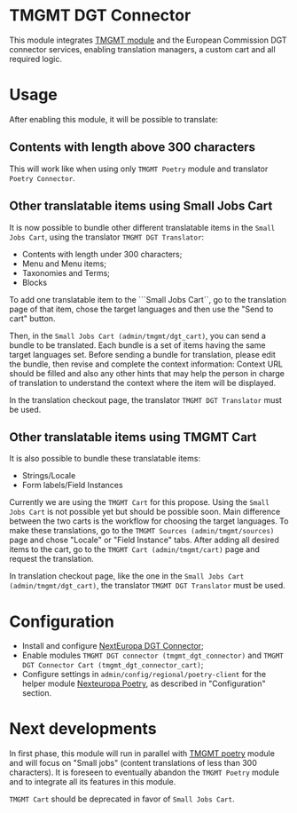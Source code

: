 TMGMT DGT Connector
===================
This module integrates [TMGMT module](https://www.drupal.org/project/tmgmt) 
and the European Commission DGT connector services, enabling translation managers,
a custom cart and all required logic.

# Usage

After enabling this module, it will be possible to translate:

## Contents with length above 300 characters

This will work like when using only  ```TMGMT Poetry``` module and translator ```Poetry Connector```.

## Other translatable items using Small Jobs Cart

It is now possible to bundle other different translatable items
in the ```Small Jobs Cart```, using the translator ```TMGMT DGT Translator```:

* Contents with length under 300 characters;
* Menu and Menu items;
* Taxonomies and Terms;
* Blocks 

To add one translatable item to the ```Small Jobs Cart``, 
go to the translation page of that item,
chose the target languages and then use the "Send to cart" button.

Then, in the ```Small Jobs Cart (admin/tmgmt/dgt_cart)```, you can send a bundle to be translated.
Each bundle is a set of items having the same target languages set.
Before sending a bundle for translation, please edit the bundle, then revise and complete
the context information: Context URL should be filled and also any other
hints that may help the person in charge of translation to understand the
context where the item will be displayed.

In the translation checkout page, the translator ```TMGMT DGT Translator``` must be used.

## Other translatable items using TMGMT Cart

It is also possible to bundle these translatable items:

* Strings/Locale
* Form labels/Field Instances

Currently we are using the ```TMGMT Cart``` for this propose. Using the ```Small Jobs Cart```
is not possible yet but should be possible soon. Main difference between
the two carts is the workflow for choosing the target languages.
To make these translations, go to the ```TMGMT Sources (admin/tmgmt/sources)``` page
and chose "Locale" or "Field Instance" tabs. After adding all desired items
to the cart, go to the ```TMGMT Cart (admin/tmgmt/cart)``` page and request the translation.

In translation checkout page, like the one in the ```Small Jobs Cart (admin/tmgmt/dgt_cart)```,
the translator ```TMGMT DGT Translator``` must be used.

# Configuration

* Install and configure [NextEuropa DGT Connector](https://github.com/ec-europa/platform-dev/tree/master/profiles/common/modules/features/nexteuropa_dgt_connector);
* Enable modules ```TMGMT DGT connector (tmgmt_dgt_connector)``` and ```TMGMT DGT Connector Cart (tmgmt_dgt_connector_cart)```;
* Configure settings in ```admin/config/regional/poetry-client``` for the helper module
[Nexteuropa Poetry](https://github.com/ec-europa/nexteuropa_poetry#configuration),
as described in "Configuration" section.

# Next developments

In first phase, this module will run in parallel with
[TMGMT poetry](https://github.com/ec-europa/platform-dev/tree/master/profiles/common/modules/features/nexteuropa_dgt_connector/tmgmt_poetry)
module and will focus on "Small jobs" (content translations of
less than 300 characters). It is foreseen to eventually abandon the
```TMGMT Poetry``` module and to integrate all its features in this module.

```TMGMT Cart``` should be deprecated in favor of ```Small Jobs Cart```.
